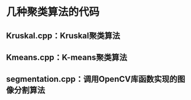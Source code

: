 # 几种聚类算法的代码
## Kruskal.cpp：Kruskal聚类算法
## Kmeans.cpp：K-means聚类算法
## segmentation.cpp：调用OpenCV库函数实现的图像分割算法
